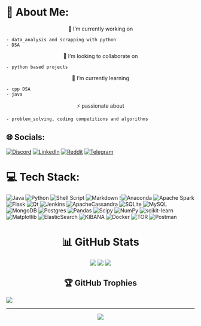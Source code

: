 <!--Thu Mar 21 11:04:44 2024-->

# 💫 About Me:

<p align="center">🔭 I’m currently working on</p>

    - data_analysis and scrapping with python
    - DSA

<p align="center">👯 I’m looking to collaborate on</p>

    - python based projects

<p align="center">🌱 I’m currently learning</p>

    - cpp DSA
    - java

<p align="center">⚡ passionate about</p>

    - problem_solving, coding competitions and algorithms

## 🌐 Socials:

[![Discord](https://img.shields.io/badge/Discord-%237289DA.svg?logo=discord&logoColor=white)](https://discord.gg/https://discord.com/invite/gUTwaJpD) [![LinkedIn](https://img.shields.io/badge/LinkedIn-%230077B5.svg?logo=linkedin&logoColor=white)](https://linkedin.com/in/https://www.linkedin.com/in/arsham-mahdiun-9a131a24b) [![Reddit](https://img.shields.io/badge/Reddit-%23FF4500.svg?logo=Reddit&logoColor=white)](https://reddit.com/user/Flu-iid)
[![Telegram](https://img.shields.io/badge/Telegram-2CA5E0?style=flat-squeare&logo=telegram&logoColor=white)](https://t.me/Arshamm1997)

# 💻 Tech Stack:

![Java](https://img.shields.io/badge/java-%23ED8B00.svg?style=for-the-badge&logo=openjdk&logoColor=white) ![Python](https://img.shields.io/badge/python-3670A0?style=for-the-badge&logo=python&logoColor=ffdd54) ![Shell Script](https://img.shields.io/badge/shell_script-%23121011.svg?style=for-the-badge&logo=gnu-bash&logoColor=white) ![Markdown](https://img.shields.io/badge/markdown-%23000000.svg?style=for-the-badge&logo=markdown&logoColor=white) !![Anaconda](https://img.shields.io/badge/Anaconda-%2344A833.svg?style=for-the-badge&logo=anaconda&logoColor=white) ![Apache Spark](https://img.shields.io/badge/Apache%20Spark-FDEE21?style=for-the-badge&logo=apachespark&logoColor=black) ![Flask](https://img.shields.io/badge/flask-%23000.svg?style=for-the-badge&logo=flask&logoColor=white) ![Qt](https://img.shields.io/badge/Qt-%23217346.svg?style=for-the-badge&logo=Qt&logoColor=white) ![Jenkins](https://img.shields.io/badge/jenkins-%232C5263.svg?style=for-the-badge&logo=jenkins&logoColor=white) ![ApacheCassandra](https://img.shields.io/badge/cassandra-%231287B1.svg?style=for-the-badge&logo=apache-cassandra&logoColor=white) ![SQLite](https://img.shields.io/badge/sqlite-%2307405e.svg?style=for-the-badge&logo=sqlite&logoColor=white) ![MySQL](https://img.shields.io/badge/mysql-%2300000f.svg?style=for-the-badge&logo=mysql&logoColor=white) ![MongoDB](https://img.shields.io/badge/MongoDB-%234ea94b.svg?style=for-the-badge&logo=mongodb&logoColor=white) ![Postgres](https://img.shields.io/badge/postgres-%23316192.svg?style=for-the-badge&logo=postgresql&logoColor=white) ![Pandas](https://img.shields.io/badge/pandas-%23150458.svg?style=for-the-badge&logo=pandas&logoColor=white) ![Scipy](https://img.shields.io/badge/SciPy-%230C55A5.svg?style=for-the-badge&logo=scipy&logoColor=%white) ![NumPy](https://img.shields.io/badge/numpy-%23013243.svg?style=for-the-badge&logo=numpy&logoColor=white) ![scikit-learn](https://img.shields.io/badge/scikit--learn-%23F7931E.svg?style=for-the-badge&logo=scikit-learn&logoColor=white) ![Matplotlib](https://img.shields.io/badge/Matplotlib-%23ffffff.svg?style=for-the-badge&logo=Matplotlib&logoColor=black) ![ElasticSearch](https://img.shields.io/badge/-ElasticSearch-005571?style=for-the-badge&logo=elasticsearch) ![KIBANA](https://img.shields.io/badge/kibana-005571.svg?style=for-the-badge&logo=kibana&logoColor=white&color=%23005571) ![Docker](https://img.shields.io/badge/docker-%230db7ed.svg?style=for-the-badge&logo=docker&logoColor=white) ![TOR](https://img.shields.io/badge/tor-%237E4798.svg?style=for-the-badge&logo=tor-project&logoColor=white) ![Postman](https://img.shields.io/badge/Postman-FF6C37?style=for-the-badge&logo=postman&logoColor=white)

<div align="center"><h1>📊 GitHub Stats</h1>

![](https://github-readme-stats.vercel.app/api?username=flu-iid&theme=react&hide_border=false&include_all_commits=true&count_private=true)
![](https://github-readme-streak-stats.herokuapp.com/?user=flu-iid&theme=react&hide_border=false)
![](https://github-readme-stats.vercel.app/api/top-langs/?username=flu-iid&theme=react&hide_border=false&include_all_commits=true&count_private=true&layout=compact)

</div>

<h2 align="center">🏆 GitHub Trophies</h2>

![](https://github-profile-trophy.vercel.app/?username=flu-iid&theme=darkhub&no-frame=true&no-bg=false&margin-w=4)

<!-- ### 🔝 Top Contributed Repo

<div align="center">
<img src="https://github-contributor-stats.vercel.app/api?username=flu-iid&limit=5&theme=dark&combine_all_yearly_contributions=true">
</div> -->

---

<div align="center"><img src="https://visitcount.itsvg.in/api?id=flu-iid&icon=3&color=12"></div>

